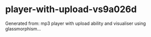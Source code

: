 # player-with-upload-vs9a026d
Generated from: mp3 player with upload ability and visualiser using glassmorphism...
